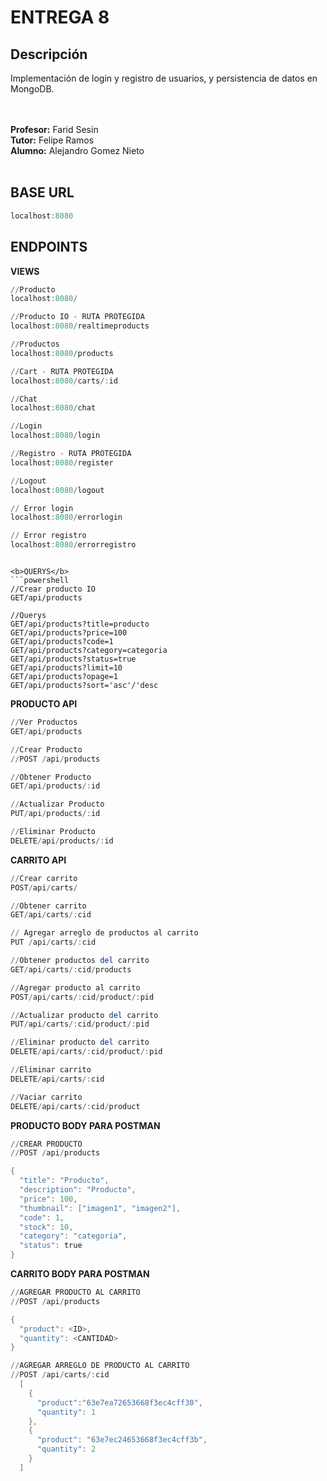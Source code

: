 # ENTREGA 8

## Descripción
Implementación de login y registro de usuarios, y persistencia de datos en MongoDB.

<br>
<br>
<b>Profesor:</b> Farid Sesin</br>
<b>Tutor:</b> Felipe Ramos</br>
<b>Alumno:</b> Alejandro Gomez Nieto</br>
<br>

## BASE URL

```PowerShell
localhost:8080
```

## ENDPOINTS

<b>VIEWS</b>

```powershell
//Producto
localhost:8080/

//Producto IO - RUTA PROTEGIDA
localhost:8080/realtimeproducts

//Productos
localhost:8080/products

//Cart - RUTA PROTEGIDA
localhost:8080/carts/:id

//Chat
localhost:8080/chat

//Login
localhost:8080/login

//Registro - RUTA PROTEGIDA
localhost:8080/register

//Logout
localhost:8080/logout

// Error login
localhost:8080/errorlogin

// Error registro
localhost:8080/errorregistro
```

```

<b>QUERYS</b>
```powershell
//Crear producto IO
GET/api/products

//Querys
GET/api/products?title=producto
GET/api/products?price=100
GET/api/products?code=1
GET/api/products?category=categoria
GET/api/products?status=true
GET/api/products?limit=10
GET/api/products?opage=1
GET/api/products?sort='asc'/'desc

```

<b>PRODUCTO API</b>
```powershell
//Ver Productos
GET/api/products

//Crear Producto
//POST /api/products

//Obtener Producto
GET/api/products/:id

//Actualizar Producto
PUT/api/products/:id

//Eliminar Producto
DELETE/api/products/:id
```

<b>CARRITO API</b>

```powershell
//Crear carrito
POST/api/carts/

//Obtener carrito
GET/api/carts/:cid

// Agregar arreglo de productos al carrito
PUT /api/carts/:cid

//Obtener productos del carrito
GET/api/carts/:cid/products

//Agregar producto al carrito
POST/api/carts/:cid/product/:pid

//Actualizar producto del carrito
PUT/api/carts/:cid/product/:pid

//Eliminar producto del carrito
DELETE/api/carts/:cid/product/:pid

//Eliminar carrito
DELETE/api/carts/:cid

//Vaciar carrito
DELETE/api/carts/:cid/product
```

<b>PRODUCTO BODY PARA POSTMAN</b>

```powershell
//CREAR PRODUCTO
//POST /api/products

{
  "title": "Producto",
  "description": "Producto",
  "price": 100,
  "thumbnail": ["imagen1", "imagen2"],
  "code": 1,
  "stock": 10,
  "category": "categoria",
  "status": true
}
```
<b>CARRITO BODY PARA POSTMAN</b>

```powershell
//AGREGAR PRODUCTO AL CARRITO
//POST /api/products

{
  "product": <ID>,
  "quantity": <CANTIDAD>
}
```
```powershell
//AGREGAR ARREGLO DE PRODUCTO AL CARRITO
//POST /api/carts/:cid
  [
    {
      "product":"63e7ea72653668f3ec4cff30",
      "quantity": 1
    },
    {
      "product": "63e7ec24653668f3ec4cff3b",
      "quantity": 2
    }
  ]
  ```